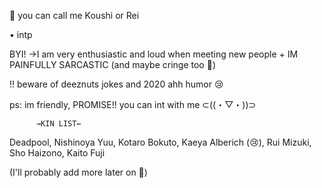 🌸 you can call me Koushi or Rei

• intp

BYI!
→I am very enthusiastic and loud when meeting new people + IM PAINFULLY SARCASTIC (and maybe cringe too 🤔)

!! beware of deeznuts jokes and 2020 ahh humor 😢


ps: im friendly, PROMISE!! you can int with me ⊂⁠(⁠(⁠・⁠▽⁠・⁠)⁠)⁠⊃



          →KIN LIST←
Deadpool, Nishinoya Yuu, Kotaro Bokuto, Kaeya Alberich (😢), Rui Mizuki, Sho Haizono, Kaito Fuji

(I'll probably add more later on 🤧)
